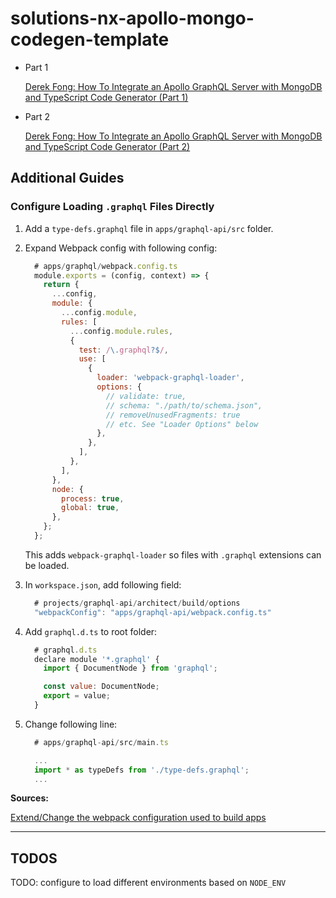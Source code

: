 # solutions-nx-apollo-mongo-codegen-template

- Part 1

  [Derek Fong: How To Integrate an Apollo GraphQL Server with MongoDB and TypeScript Code Generator (Part 1)](https://medium.com/free-code-camp/build-an-apollo-graphql-server-with-typescript-and-webpack-hot-module-replacement-hmr-3c339d05184f)

- Part 2

  [Derek Fong: How To Integrate an Apollo GraphQL Server with MongoDB and TypeScript Code Generator (Part 2)](https://medium.com/free-code-camp/build-an-apollo-graphql-server-with-typescript-and-webpack-hot-module-replacement-hmr-3c339d05184f)

## Additional Guides

### Configure Loading `.graphql` Files Directly

1. Add a `type-defs.graphql` file in `apps/graphql-api/src` folder.

2. Expand Webpack config with following config:

   ```javascript
     # apps/graphql/webpack.config.ts
     module.exports = (config, context) => {
       return {
         ...config,
         module: {
           ...config.module,
           rules: [
             ...config.module.rules,
             {
               test: /\.graphql?$/,
               use: [
                 {
                   loader: 'webpack-graphql-loader',
                   options: {
                     // validate: true,
                     // schema: "./path/to/schema.json",
                     // removeUnusedFragments: true
                     // etc. See "Loader Options" below
                   },
                 },
               ],
             },
           ],
         },
         node: {
           process: true,
           global: true,
         },
       };
     };
   ```

   This adds `webpack-graphql-loader` so files with `.graphql` extensions can be loaded.

3. In `workspace.json`, add following field:

   ```javascript
     # projects/graphql-api/architect/build/options
     "webpackConfig": "apps/graphql-api/webpack.config.ts"
   ```

4. Add `graphql.d.ts` to root folder:

   ```javascript
     # graphql.d.ts
     declare module '*.graphql' {
       import { DocumentNode } from 'graphql';

       const value: DocumentNode;
       export = value;
     }
   ```

5. Change following line:

   ```javascript
     # apps/graphql-api/src/main.ts

     ...
     import * as typeDefs from './type-defs.graphql';
     ...
   ```

**Sources:**

[Extend/Change the webpack configuration used to build apps](https://connect.nrwl.io/app/cookbook/4CjE7wgoOyYU3ri08GCAr7)

---

## TODOS

TODO: configure to load different environments based on `NODE_ENV`
